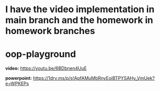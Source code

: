 

#  I have the video implementation in main branch and the homework in homework branches




# oop-playground

**video:** https://youtu.be/6BDbnen4UuE

**powerpoint:** https://1drv.ms/p/s!ApfAMuMbRnyEoiBTPYSAHy_VmUek?e=WPKEPs

